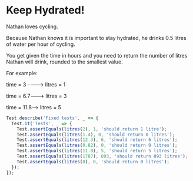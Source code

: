 # Keep Hydrated!



Nathan loves cycling.

Because Nathan knows it is important to stay hydrated, he drinks 0.5 litres of water per hour of cycling.

You get given the time in hours and you need to return the number of litres Nathan will drink, rounded to the smallest value.

For example:

time = 3 ----> litres = 1

time = 6.7---> litres = 3

time = 11.8--> litres = 5

```javascript
Test.describe('Fixed tests', _ => {
  Test.it('Tests', _ => {
    Test.assertEquals(litres(2), 1, 'should return 1 litre');
    Test.assertEquals(litres(1.4), 0, 'should return 0 litres');
    Test.assertEquals(litres(12.3), 6, 'should return 6 litres');
    Test.assertEquals(litres(0.82), 0, 'should return 0 litres');
    Test.assertEquals(litres(11.8), 5, 'should return 5 litres');
    Test.assertEquals(litres(1787), 893, 'should return 893 litres');
    Test.assertEquals(litres(0), 0, 'should return 0 litres');
  });
});

```

